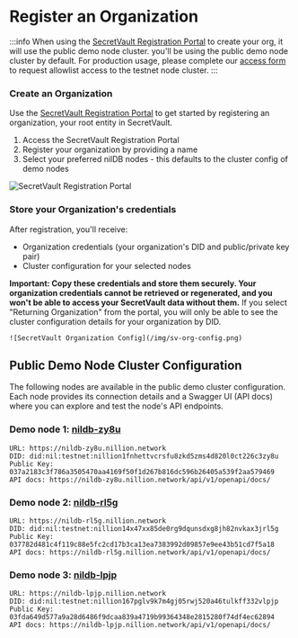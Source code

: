 # Register an Organization

:::info
When using the [SecretVault Registration Portal](https://sv-sda-registration.replit.app/) to create your org, it will use the public demo node cluster. you'll be using the public demo node cluster by default. For production usage, please complete our [access form](https://forms.gle/Um3xLwMKyKPyAP9i6) to request allowlist access to the testnet node cluster.
:::

### Create an Organization

Use the [SecretVault Registration Portal](https://sv-sda-registration.replit.app/) to get started by registering an organization, your root entity in SecretVault.

1. Access the SecretVault Registration Portal
2. Register your organization by providing a name
3. Select your preferred nilDB nodes - this defaults to the cluster config of demo nodes

![SecretVault Registration Portal](/img/sv-org-portal.png)

### Store your Organization's credentials

After registration, you'll receive:

- Organization credentials (your organization's DID and public/private key pair)
- Cluster configuration for your selected nodes

**Important: Copy these credentials and store them securely. Your organization credentials cannot be retrieved or regenerated, and you won't be able to access your SecretVault data without them.** If you select "Returning Organization" from the portal, you will only be able to see the cluster configuration details for your organization by DID.

    ![SecretVault Organization Config](/img/sv-org-config.png)

## Public Demo Node Cluster Configuration

The following nodes are available in the public demo cluster configuration. Each node provides its connection details and a Swagger UI (API docs) where you can explore and test the node's API endpoints.

### Demo node 1: [nildb-zy8u](https://nildb-zy8u.nillion.network/api/v1/openapi/docs/)

```
URL: https://nildb-zy8u.nillion.network
DID: did:nil:testnet:nillion1fnhettvcrsfu8zkd5zms4d820l0ct226c3zy8u
Public Key: 037a2183c3f786a3505470aa4169f50f1d267b816dc596b26405a539f2aa579469
API docs: https://nildb-zy8u.nillion.network/api/v1/openapi/docs/
```

### Demo node 2: [nildb-rl5g](https://nildb-rl5g.nillion.network/api/v1/openapi/docs/)

```
URL: https://nildb-rl5g.nillion.network
DID: did:nil:testnet:nillion14x47xx85de0rg9dqunsdxg8jh82nvkax3jrl5g
Public Key: 037782d481c4f119c88e5fc2cd17b3ca13ea7383992d09857e9ee43b51cd7f5a18
API docs: https://nildb-rl5g.nillion.network/api/v1/openapi/docs/
```

### Demo node 3: [nildb-lpjp](https://nildb-lpjp.nillion.network/api/v1/openapi/docs/)

```
URL: https://nildb-lpjp.nillion.network
DID: did:nil:testnet:nillion167pglv9k7m4gj05rwj520a46tulkff332vlpjp
Public Key: 03fda649d577a9a28d6486f9dcaa839a4719b99364348e2815280f74df4ec62894
API docs: https://nildb-lpjp.nillion.network/api/v1/openapi/docs/
```
